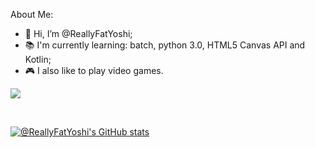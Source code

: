 About Me:
- 👋 Hi, I’m @ReallyFatYoshi;
- 📚 I'm currently learning: batch, python 3.0, HTML5 Canvas API and Kotlin;
- 🎮 I also like to play video games.
 
![](https://komarev.com/ghpvc/?username=ReallyFatYoshi&label=Visitors)

<br>

[![@ReallyFatYoshi's GitHub stats](https://github-readme-stats.vercel.app/api?username=ReallyFatYoshi)](https://github.com/anuraghazra/github-readme-stats)

